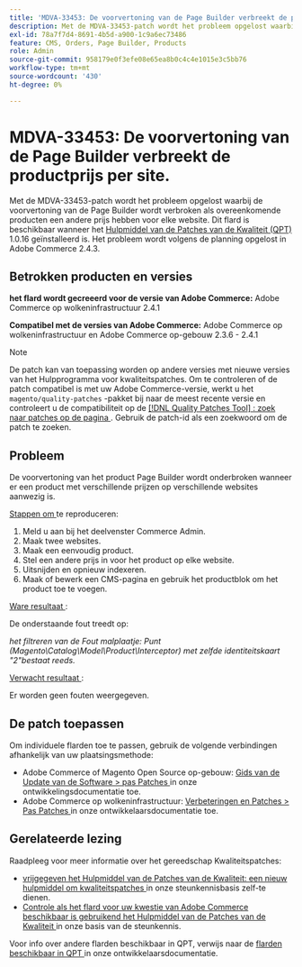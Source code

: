 ```yaml
---
title: 'MDVA-33453: De voorvertoning van de Page Builder verbreekt de productprijs per site.'
description: Met de MDVA-33453-patch wordt het probleem opgelost waarbij de voorvertoning van de Page Builder wordt verbroken als overeenkomende producten een andere prijs hebben voor elke website. Deze patch is beschikbaar wanneer [Quality Patches Tool (QPT)] (/help/announcements/adobe-commerce-announcements/magento-quality-patches-released-new-tool-to-self-serve-quality-patches.md) 1.0.16 is geïnstalleerd. Het probleem wordt volgens de planning opgelost in Adobe Commerce 2.4.3.
exl-id: 78a7f7d4-8691-4b5d-a900-1c9a6ec73486
feature: CMS, Orders, Page Builder, Products
role: Admin
source-git-commit: 958179e0f3efe08e65ea8b0c4c4e1015e3c5bb76
workflow-type: tm+mt
source-wordcount: '430'
ht-degree: 0%

---
```


# MDVA-33453: De voorvertoning van de Page Builder verbreekt de productprijs per site.

Met de MDVA-33453-patch wordt het probleem opgelost waarbij de voorvertoning van de Page Builder wordt verbroken als overeenkomende producten een andere prijs hebben voor elke website. Dit flard is beschikbaar wanneer het [ Hulpmiddel van de Patches van de Kwaliteit (QPT) ](/help/announcements/adobe-commerce-announcements/magento-quality-patches-released-new-tool-to-self-serve-quality-patches.md) 1.0.16 geïnstalleerd is. Het probleem wordt volgens de planning opgelost in Adobe Commerce 2.4.3.

## Betrokken producten en versies

**het flard wordt gecreeerd voor de versie van Adobe Commerce:** Adobe Commerce op wolkeninfrastructuur 2.4.1

**Compatibel met de versies van Adobe Commerce:** Adobe Commerce op wolkeninfrastructuur en Adobe Commerce op-gebouw 2.3.6 - 2.4.1

>[!NOTE]
>
>De patch kan van toepassing worden op andere versies met nieuwe versies van het Hulpprogramma voor kwaliteitspatches. Om te controleren of de patch compatibel is met uw Adobe Commerce-versie, werkt u het `magento/quality-patches` -pakket bij naar de meest recente versie en controleert u de compatibiliteit op de [[!DNL Quality Patches Tool] : zoek naar patches op de pagina ](https://devdocs.magento.com/quality-patches/tool.html#patch-grid) . Gebruik de patch-id als een zoekwoord om de patch te zoeken.

## Probleem

De voorvertoning van het product Page Builder wordt onderbroken wanneer er een product met verschillende prijzen op verschillende websites aanwezig is.

<u> Stappen om </u> te reproduceren:

1. Meld u aan bij het deelvenster Commerce Admin.
1. Maak twee websites.
1. Maak een eenvoudig product.
1. Stel een andere prijs in voor het product op elke website.
1. Uitsnijden en opnieuw indexeren.
1. Maak of bewerk een CMS-pagina en gebruik het productblok om het product toe te voegen.

<u> Ware resultaat </u>:<br>

De onderstaande fout treedt op:

*het filtreren van de Fout malplaatje: Punt (Magento\\Catalog\\Model\\Product\\Interceptor) met zelfde identiteitskaart &quot;2&quot;bestaat reeds.*

<u> Verwacht resultaat </u>:<br>

Er worden geen fouten weergegeven.

## De patch toepassen

Om individuele flarden toe te passen, gebruik de volgende verbindingen afhankelijk van uw plaatsingsmethode:

* Adobe Commerce of Magento Open Source op-gebouw: [ Gids van de Update van de Software > pas Patches ](https://devdocs.magento.com/guides/v2.4/comp-mgr/patching/mqp.html) in onze ontwikkelingsdocumentatie toe.
* Adobe Commerce op wolkeninfrastructuur: [ Verbeteringen en Patches > Pas Patches ](https://devdocs.magento.com/cloud/project/project-patch.html) in onze ontwikkelaarsdocumentatie toe.

## Gerelateerde lezing

Raadpleeg voor meer informatie over het gereedschap Kwaliteitspatches:

* [ vrijgegeven het Hulpmiddel van de Patches van de Kwaliteit: een nieuw hulpmiddel om kwaliteitspatches ](/help/announcements/adobe-commerce-announcements/magento-quality-patches-released-new-tool-to-self-serve-quality-patches.md) in onze steunkennisbasis zelf-te dienen.
* [ Controle als het flard voor uw kwestie van Adobe Commerce beschikbaar is gebruikend het Hulpmiddel van de Patches van de Kwaliteit ](/help/support-tools/patches-available-in-qpt-tool/check-patch-for-magento-issue-with-magento-quality-patches.md) in onze basis van de steunkennis.

Voor info over andere flarden beschikbaar in QPT, verwijs naar de [ flarden beschikbaar in QPT ](https://devdocs.magento.com/quality-patches/tool.html#patch-grid) in onze ontwikkelaarsdocumentatie.
